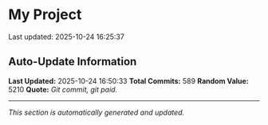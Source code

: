 # My Project


Last updated: 2025-10-24 16:25:37




















































































































































































































































































































































































































































































































































































































































































































































































































































































































































































































## Auto-Update Information

**Last Updated:** 2025-10-24 16:50:33
**Total Commits:** 589
**Random Value:** 5210
**Quote:** _Git commit, git paid._

---
_This section is automatically generated and updated._